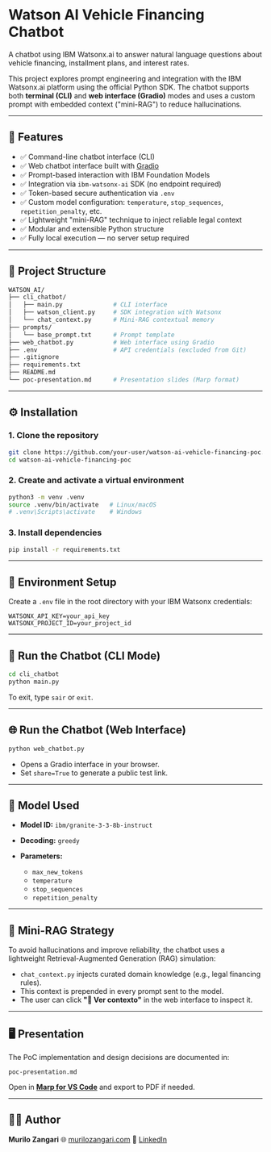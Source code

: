 # Watson AI Vehicle Financing Chatbot

A chatbot using IBM Watsonx.ai to answer natural language questions about vehicle financing, installment plans, and interest rates.

This project explores prompt engineering and integration with the IBM Watsonx.ai platform using the official Python SDK.
The chatbot supports both **terminal (CLI)** and **web interface (Gradio)** modes and uses a custom prompt with embedded context ("mini-RAG") to reduce hallucinations.

---

## 🚀 Features

* ✅ Command-line chatbot interface (CLI)
* ✅ Web chatbot interface built with [Gradio](https://gradio.app/)
* ✅ Prompt-based interaction with IBM Foundation Models
* ✅ Integration via `ibm-watsonx-ai` SDK (no endpoint required)
* ✅ Token-based secure authentication via `.env`
* ✅ Custom model configuration: `temperature`, `stop_sequences`, `repetition_penalty`, etc.
* ✅ Lightweight "mini-RAG" technique to inject reliable legal context
* ✅ Modular and extensible Python structure
* ✅ Fully local execution — no server setup required

---

## 📁 Project Structure

```bash
WATSON_AI/
├── cli_chatbot/
│   ├── main.py              # CLI interface
│   ├── watson_client.py     # SDK integration with Watsonx
│   └── chat_context.py      # Mini-RAG contextual memory
├── prompts/
│   └── base_prompt.txt      # Prompt template
├── web_chatbot.py           # Web interface using Gradio
├── .env                     # API credentials (excluded from Git)
├── .gitignore
├── requirements.txt
├── README.md
└── poc-presentation.md      # Presentation slides (Marp format)
```

---

## ⚙️ Installation

### 1. Clone the repository

```bash
git clone https://github.com/your-user/watson-ai-vehicle-financing-poc.git
cd watson-ai-vehicle-financing-poc
```

### 2. Create and activate a virtual environment

```bash
python3 -m venv .venv
source .venv/bin/activate   # Linux/macOS
# .venv\Scripts\activate    # Windows
```

### 3. Install dependencies

```bash
pip install -r requirements.txt
```

---

## 🔐 Environment Setup

Create a `.env` file in the root directory with your IBM Watsonx credentials:

```env
WATSONX_API_KEY=your_api_key
WATSONX_PROJECT_ID=your_project_id
```

---

## 💬 Run the Chatbot (CLI Mode)

```bash
cd cli_chatbot
python main.py
```

To exit, type `sair` or `exit`.

---

## 🌐 Run the Chatbot (Web Interface)

```bash
python web_chatbot.py
```

* Opens a Gradio interface in your browser.
* Set `share=True` to generate a public test link.

---

## 🧠 Model Used

* **Model ID:** `ibm/granite-3-3-8b-instruct`
* **Decoding:** `greedy`
* **Parameters:**

  * `max_new_tokens`
  * `temperature`
  * `stop_sequences`
  * `repetition_penalty`

---

## 📄 Mini-RAG Strategy

To avoid hallucinations and improve reliability, the chatbot uses a lightweight Retrieval-Augmented Generation (RAG) simulation:

* `chat_context.py` injects curated domain knowledge (e.g., legal financing rules).
* This context is prepended in every prompt sent to the model.
* The user can click **"📄 Ver contexto"** in the web interface to inspect it.

---

## 🖥️ Presentation

The PoC implementation and design decisions are documented in:

```
poc-presentation.md
```

Open in **[Marp for VS Code](https://marketplace.visualstudio.com/items?itemName=marp-team.marp-vscode)** and export to PDF if needed.

---

## 👨‍💻 Author

**Murilo Zangari**
🌐 [murilozangari.com](https://murilozangari.com)
🔗 [LinkedIn](https://www.linkedin.com/in/murilozangari)
